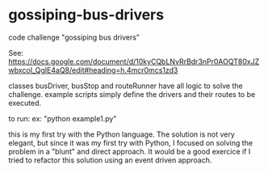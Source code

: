 # gossiping-bus-drivers
code challenge "gossiping bus drivers" 

See: https://docs.google.com/document/d/10kyCQbLNvRrBdr3nPr0AOQT80xJZwbxcoI_QgIE4aQ8/edit#heading=h.4mcr0mcs1zd3

classes busDriver, busStop and routeRunner have all logic to solve the challenge.
example scripts simply define the drivers and their routes to be executed.

to run:
ex: "python example1.py"


this is my first try with the Python language. The solution is not very elegant, but since it was my first try with Python, I focused on solving the problem in a "blunt" and direct approach.
It would be a good exercice if I tried to refactor this solution using an event driven approach. 